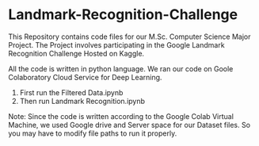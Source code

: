 # Landmark-Recognition-Challenge

This Repository contains code files for our M.Sc. Computer Science Major Project.
The Project involves participating in the Google Landmark Recognition Challenge Hosted on Kaggle.

All the code is written in python language. We ran our code on Goole Colaboratory Cloud Service for Deep Learning.

1. First run the Filtered Data.ipynb
2. Then run Landmark Recognition.ipynb

Note: Since the code is written according to the Google Colab Virtual Machine, we used Google drive and Server space for our Dataset files. So you may have to modify file paths to run it properly.

